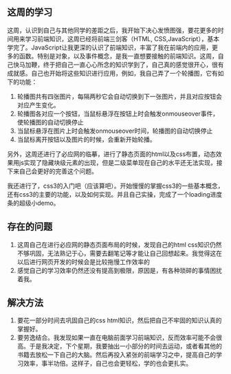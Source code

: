 ## 这周的学习

这周，认识到自己与其他同学的差距之后，我开始下决心发愤图强，要花更多的时间用来学习前端知识，这周已经将前端三剑客（HTML, CSS,JavaScript），基本学完了。JavaScript让我更深的认识了前端知识，丰富了我在前端内的应用，更多的函数。特别是对象，以及事件概念，是我一直想要接触的前端知识。这周，自己快马加鞭，终于把自己一直心心所念的知识学到了，自己真的感觉很开心，很有成就感。自己也开始将这些知识进行应用，例如，我自己弄了一个轮播图，它有如下的功能：

1. 轮播图共有四张图片，每隔两秒它会自动切换到下一张图片，并且对应按钮会对应产生变化。
2. 轮播图各对应一个按钮，当鼠标悬浮在按钮上时会触发onmouseover事件，使轮播图的自动切换停止
3. 当鼠标悬浮在图片上时会触发onmouseover时间，轮播图的自动切换停止
4. 当鼠标离开按钮以及图片的时候，会重新开始轮播。

另外，这周还进行了必应网的临摹，进行了静态页面的html以及css布置，动态效果用js实现了隐藏块级元素的出现，但是二级菜单现在自己的水平还无法实现，接下来自己会更好的完善这个问题。

我还进行了，css3的入门吧（应该算吧）。开始慢慢的掌握css3的一些基本概念，还有css3的主要的功能，以及如何实现。并且自己实操，完成了一个loading进度条的超级小demo。

## 存在的问题

1. 这周自己在进行必应网的静态页面布局的时候，发现自己的html css知识仍然不够巩固，无法熟记于心，需要去翻笔记等才能让自己回想起来。我觉得这在以后进行网页开发的时候会是比较拖慢工作效率的
2. 感觉自己的学习效率仍然还没有提高到极限，原因是，有各种琐碎的事情困扰着我。

## 解决方法
1. 要花一部分时间去巩固自己的css html知识，然后把自己不牢固的知识认真的掌握好。
2. 要劳逸结合。我发现如果一直在电脑前面学习前端知识，反而效率可能不会很高。于是我决定，下个星期，我要抽出一小部分的时间去运动，或者看其他的书籍去放松一下自己的大脑。然后再投入紧张的前端学习之中，提高自己的学习效率，事半功倍。这样子，自己也会更轻松，学的也会更扎实。